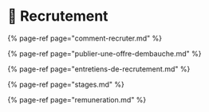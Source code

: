 # 🎯 Recrutement

{% page-ref page="comment-recruter.md" %}

{% page-ref page="publier-une-offre-dembauche.md" %}

{% page-ref page="entretiens-de-recrutement.md" %}

{% page-ref page="stages.md" %}

{% page-ref page="remuneration.md" %}





